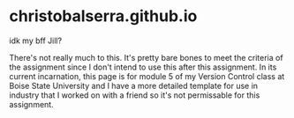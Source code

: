 # christobalserra.github.io

idk my bff Jill?

There's not really much to this. It's pretty bare bones to meet the criteria of the assignment since I don't intend to use this after this assignment. In its current incarnation, this page is for module 5 of my Version Control class at Boise State University and I have a more detailed template for use in industry that I worked on with a friend so it's not permissable for this assignment. 
